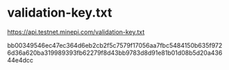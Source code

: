 # validation-key.txt
https://api.testnet.minepi.com/validation-key.txt

bb00349546ec47ec364d6eb2cb2f5c7579f17056aa7fbc5484150b635f9726d36a620ba319989393fb62279f8d43bb9783d8d91e81b01d08b5d20a43644e4dcc

